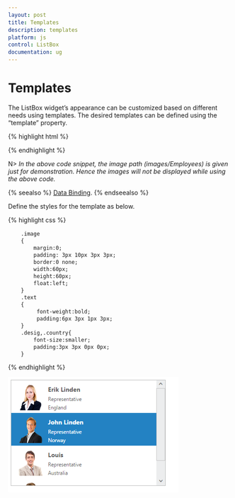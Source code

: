 ```yaml
---
layout: post
title: Templates
description: templates
platform: js
control: ListBox
documentation: ug
---
```


# Templates

The ListBox widget’s appearance can be customized based on different needs using templates. The desired templates can be defined using the “template” property.

{% highlight html %}
   <ul id="listbox"></ul>
    <script type="text/javascript">
        var data = [{
            text: "Erik Linden",
            imageName: "3",
            designation: "Representative",
            country: "England"
        },
            { text: "John Linden", imageName: "6", designation: "Representative", country: "Norway" },
            { text: "Louis", imageName: "7", designation: "Representative", country: "Australia" },
            { text: "Lawrence", imageName: "8", designation: "Representative", country: "India" }];
        $(function () {
            $('#listbox').ejListBox({
                dataSource: data,
                height: "240",
                width: "350",
                //defining templates
                template: '<div><img class="image" src="images/Employees/${imageName}.png" alt="employee"/>' + '<div class="text"> ${text} </div><div class="desig">${designation}</div><div class="country"> ${country} </div></div>'
            });
        });
    </script>

{% endhighlight %}



N> _In the above code snippet, the image path (images/Employees) is given just for demonstration. Hence the images will not be displayed while using the above code._

{% seealso %} [Data Binding](http://help.syncfusion.com/js/listbox/databinding). {% endseealso %}

Define the styles for the template as below.

{% highlight css %}

        .image
        {
            margin:0;
            padding: 3px 10px 3px 3px;
            border:0 none;
            width:60px;
            height:60px;
            float:left;
        }
        .text
        {
             font-weight:bold;
             padding:6px 3px 1px 3px;
        }
        .desig,.country{
            font-size:smaller;
            padding:3px 3px 0px 0px;
        }




{% endhighlight %}



![ALt text](Templates_images\Templates_img1.png)

